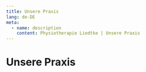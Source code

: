 ```yaml
---
title: Unsere Praxis
lang: de-DE
meta:
  - name: description
    content: Physiotherapie Liedtke | Unsere Praxis
---
```


# Unsere Praxis

<Praxis />